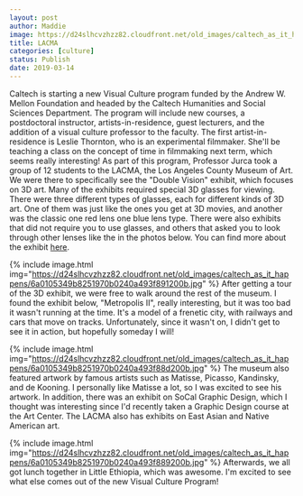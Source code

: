 ```yaml
---
layout: post
author: Maddie
image: https://d24slhcvzhzz82.cloudfront.net/old_images/caltech_as_it_happens/6a0105349b8251970b0240a493f885200b.jpg
title: LACMA
categories: [culture]
status: Publish
date: 2019-03-14
---
```


Caltech is starting a new Visual Culture program funded by the Andrew W. Mellon Foundation and headed by the Caltech Humanities and Social Sciences Department. The program will include new courses, a postdoctoral instructor, artists-in-residence, guest lecturers, and the addition of a visual culture professor to the faculty. The first artist-in-residence is Leslie Thornton, who is an experimental filmmaker. She'll be teaching a class on the concept of time in filmmaking next term, which seems really interesting!
As part of this program, Professor Jurca took a group of 12 students to the LACMA, the Los Angeles County Museum of Art. We were there to specifically see the "Double Vision" exhibit, which focuses on 3D art. Many of the exhibits required special 3D glasses for viewing. There were three different types of glasses, each for different kinds of 3D art. One of them was just like the ones you get at 3D movies, and another was the classic one red lens one blue lens type. There were also exhibits that did not require you to use glasses, and others that asked you to look through other lenses like the in the photos below. You can find more about the exhibit <a href="https://www.lacma.org/art/exhibition/3d-double-vision">here</a>.


{% include image.html img="https://d24slhcvzhzz82.cloudfront.net/old_images/caltech_as_it_happens/6a0105349b8251970b0240a493f891200b.jpg" %}
After getting a tour of the 3D exhibit, we were free to walk around the rest of the museum. I found the exhibit below, "Metropolis II", really interesting, but it was too bad it wasn't running at the time. It's a model of a frenetic city, with railways and cars that move on tracks. Unfortunately, since it wasn't on, I didn't get to see it in action, but hopefully someday I will!


{% include image.html img="https://d24slhcvzhzz82.cloudfront.net/old_images/caltech_as_it_happens/6a0105349b8251970b0240a493f88d200b.jpg" %}
The museum also featured artwork by famous artists such as Matisse, Picasso, Kandinsky, and de Kooning. I personally like Matisse a lot, so I was excited to see his artwork. In addition, there was an exhibit on SoCal Graphic Design, which I thought was interesting since I'd recently taken a Graphic Design course at the Art Center. The LACMA also has exhibits on East Asian and Native American art.


{% include image.html img="https://d24slhcvzhzz82.cloudfront.net/old_images/caltech_as_it_happens/6a0105349b8251970b0240a493f889200b.jpg" %}
Afterwards, we all got lunch together in Little Ethiopia, which was awesome. I'm excited to see what else comes out of the new Visual Culture Program!
